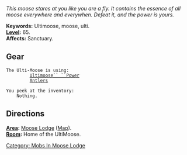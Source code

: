 *This moose stares at you like you are a fly. It contains the essence of
all moose everywhere and everywhen. Defeat it, and the power is yours.*

**Keywords:** Ultimoose, moose, ulti.  
**[Level](Level "wikilink"):** 65.  
**Affects:** Sanctuary.  

## Gear

`The Ulti-Moose is using:`  
`   `<worn on body>`      `[`Ultimoose`` ``Power`](Ultimoose_Power "wikilink")  
`   `<worn on head>`      `[`Antlers`](Antlers "wikilink")

`You peek at the inventory:`  
`    Nothing.`

## Directions

**[Area](:Category:_Areas "wikilink"):** [ Moose
Lodge](:Category:_Moose_Lodge "wikilink")
([Map](Moose_Lodge_Map "wikilink")).  
**[Room](:Category:_Rooms "wikilink"):** Home of the UltiMoose.  

[Category: Mobs In Moose
Lodge](Category:_Mobs_In_Moose_Lodge "wikilink")
